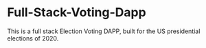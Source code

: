 # Full-Stack-Voting-Dapp
This is a full stack Election Voting DAPP, built for the US presidential elections of 2020.
